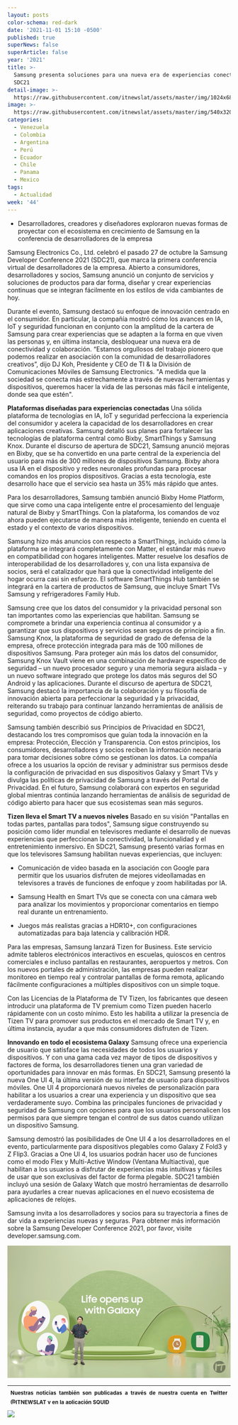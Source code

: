 ```yaml
---
layout: posts
color-schema: red-dark
date: '2021-11-01 15:10 -0500'
published: true
superNews: false
superArticle: false
year: '2021'
title: >-
  Samsung presenta soluciones para una nueva era de experiencias conectadas en
  SDC21
detail-image: >-
  https://raw.githubusercontent.com/itnewslat/assets/master/img/1024x680/samsung-smart-things-g.jpg
image: >-
  https://raw.githubusercontent.com/itnewslat/assets/master/img/540x320/samsung-smart-things-p.jpg
categories:
  - Venezuela
  - Colombia
  - Argentina
  - Perú
  - Ecuador
  - Chile
  - Panama
  - Mexico
tags:
  - Actualidad
week: '44'
---
```

- Desarrolladores, creadores y diseñadores exploraron nuevas formas de proyectar con el ecosistema en crecimiento de Samsung en la conferencia de desarrolladores de la empresa

Samsung Electronics Co., Ltd. celebró el pasado 27 de octubre la Samsung Developer Conference 2021 (SDC21), que marca la primera conferencia virtual de desarrolladores de la empresa. Abierto a consumidores, desarrolladores y socios, Samsung anunció un conjunto de servicios y soluciones de productos para dar forma, diseñar y crear experiencias continuas que se integran fácilmente en los estilos de vida cambiantes de hoy.

Durante el evento, Samsung destacó su enfoque de innovación centrado en el consumidor. En particular, la compañía mostró cómo los avances en IA, IoT y seguridad funcionan en conjunto con la amplitud de la cartera de Samsung para crear experiencias que se adapten a la forma en que viven las personas y, en última instancia, desbloquear una nueva era de conectividad y colaboración.
“Estamos orgullosos del trabajo pionero que podemos realizar en asociación con la comunidad de desarrolladores creativos”, dijo DJ Koh, Presidente y CEO de TI & la División de Comunicaciones Móviles de Samsung Electronics. "A medida que la sociedad se conecta más estrechamente a través de nuevas herramientas y dispositivos, queremos hacer la vida de las personas más fácil e inteligente, donde sea que estén".

**Plataformas diseñadas para experiencias conectadas**
Una sólida plataforma de tecnologías en IA, IoT y seguridad perfecciona la experiencia del consumidor y acelera la capacidad de los desarrolladores en crear aplicaciones creativas. Samsung detalló sus planes para fortalecer las tecnologías de plataforma central como Bixby, SmartThings y Samsung Knox.
Durante el discurso de apertura de SDC21, Samsung anunció mejoras en Bixby, que se ha convertido en una parte central de la experiencia del usuario para más de 300 millones de dispositivos Samsung. Bixby ahora usa IA en el dispositivo y redes neuronales profundas para procesar comandos en los propios dispositivos. Gracias a esta tecnología, este desarrollo hace que el servicio sea hasta un 35% más rápido que antes.

Para los desarrolladores, Samsung también anunció Bixby Home Platform, que sirve como una capa inteligente entre el procesamiento del lenguaje natural de Bixby y SmartThings. Con la plataforma, los comandos de voz ahora pueden ejecutarse de manera más inteligente, teniendo en cuenta el estado y el contexto de varios dispositivos.

Samsung hizo más anuncios con respecto a SmartThings, incluido cómo la plataforma se integrará completamente con Matter, el estándar más nuevo en compatibilidad con hogares inteligentes. Matter resuelve los desafíos de interoperabilidad de los desarrolladores y, con una lista expansiva de socios, será el catalizador que hará que la conectividad inteligente del hogar ocurra casi sin esfuerzo. El software SmartThings Hub también se integrará en la cartera de productos de Samsung, que incluye Smart TVs Samsung y refrigeradores Family Hub.

Samsung cree que los datos del consumidor y la privacidad personal son tan importantes como las experiencias que habilitan. Samsung se compromete a brindar una experiencia continua al consumidor y a garantizar que sus dispositivos y servicios sean seguros de principio a fin. Samsung Knox, la plataforma de seguridad de grado de defensa de la empresa, ofrece protección integrada para más de 100 millones de dispositivos Samsung. Para proteger aún más los datos del consumidor, Samsung Knox Vault viene en una combinación de hardware específico de seguridad – un nuevo procesador seguro y una memoria segura aislada – y un nuevo software integrado que protege los datos más seguros del SO Android y las aplicaciones. Durante el discurso de apertura de SDC21, Samsung destacó la importancia de la colaboración y su filosofía de innovación abierta para perfeccionar la seguridad y la privacidad, reiterando su trabajo para continuar lanzando herramientas de análisis de seguridad, como proyectos de código abierto.

Samsung también describió sus Principios de Privacidad en SDC21, destacando los tres compromisos que guían toda la innovación en la empresa: Protección, Elección y Transparencia. Con estos principios, los consumidores, desarrolladores y socios reciben la información necesaria para tomar decisiones sobre cómo se gestionan los datos. La compañía ofrece a los usuarios la opción de revisar y administrar sus permisos desde la configuración de privacidad en sus dispositivos Galaxy y Smart TVs y divulga las políticas de privacidad de Samsung a través del Portal de Privacidad. En el futuro, Samsung colaborará con expertos en seguridad global mientras continúa lanzando herramientas de análisis de seguridad de código abierto para hacer que sus ecosistemas sean más seguros.

**Tizen lleva el Smart TV a nuevos niveles**
Basado en su visión "Pantallas en todas partes, pantallas para todos", Samsung sigue construyendo su posición como líder mundial en televisores mediante el desarrollo de nuevas experiencias que perfeccionan la conectividad, la funcionalidad y el entretenimiento inmersivo. En SDC21, Samsung presentó varias formas en que los televisores Samsung habilitan nuevas experiencias, que incluyen:

- Comunicación de video basada en la asociación con Google para permitir que los usuarios disfruten de mejores videollamadas en televisores a través de funciones de enfoque y zoom habilitadas por IA.

- Samsung Health en Smart TVs que se conecta con una cámara web para analizar los movimientos y proporcionar comentarios en tiempo real durante un entrenamiento.

- Juegos más realistas gracias a HDR10+, con configuraciones automatizadas para baja latencia y calibración HDR.


Para las empresas, Samsung lanzará Tizen for Business. Este servicio admite tableros electrónicos interactivos en escuelas, quioscos en centros comerciales e incluso pantallas en restaurantes, aeropuertos y metros. Con los nuevos portales de administración, las empresas pueden realizar monitoreo en tiempo real y controlar pantallas de forma remota, aplicando fácilmente configuraciones a múltiples dispositivos con un simple toque.

Con las Licencias de la Plataforma de TV Tizen, los fabricantes que deseen introducir una plataforma de TV premium como Tizen pueden hacerlo rápidamente con un costo mínimo. Esto les habilita a utilizar la presencia de Tizen TV para promover sus productos en el mercado de Smart TV y, en última instancia, ayudar a que más consumidores disfruten de Tizen.
 
**Innovando en todo el ecosistema Galaxy**
Samsung ofrece una experiencia de usuario que satisface las necesidades de todos los usuarios y dispositivos. Y con una gama cada vez mayor de tipos de dispositivos y factores de forma, los desarrolladores tienen una gran variedad de oportunidades para innovar en más formas.
En SDC21, Samsung presentó la nueva One UI 4, la última versión de su interfaz de usuario para dispositivos móviles. One UI 4 proporcionará nuevos niveles de personalización para habilitar a los usuarios a crear una experiencia y un dispositivo que sea verdaderamente suyo. Combina las principales funciones de privacidad y seguridad de Samsung con opciones para que los usuarios personalicen los permisos para que siempre tengan el control de sus datos cuando utilizan un dispositivo Samsung.

Samsung demostró las posibilidades de One UI 4 a los desarrolladores en el evento, particularmente para dispositivos plegables como Galaxy Z Fold3 y Z Flip3. Gracias a One UI 4, los usuarios podrán hacer uso de funciones como el modo Flex y Multi-Active Window (Ventana Multiactiva), que habilitan a los usuarios a disfrutar de experiencias más intuitivas y fáciles de usar que son exclusivas del factor de forma plegable. SDC21 también incluyó una sesión de Galaxy Watch que mostró herramientas de desarrollo para ayudarles a crear nuevas aplicaciones en el nuevo ecosistema de aplicaciones de relojes.

Samsung invita a los desarrolladores y socios para su trayectoria a fines de dar vida a experiencias nuevas y seguras. Para obtener más información sobre la Samsung Developer Conference 2021, por favor, visite developer.samsung.com.

![](https://raw.githubusercontent.com/itnewslat/assets/master/img/540x320/samsung-smart-things-p.jpg)

<table style="height: 42px;" width="569">
<tbody>
<tr>
<td style="text-align: justify;"><sub><strong>Nuestras noticias también son publicadas a través de nuestra cuenta en Twitter <a href="https://twitter.com/itnewslat?lang=es">@ITNEWSLAT</a> y en la aplicación <a href="https://squidapp.co/en/">SQUID</a></strong></sub></td>
</tr>
</tbody>
</table>

<img src="https://tracker.metricool.com/c3po.jpg?hash=56f88a41e39ab42c063cc51676587a04"/>